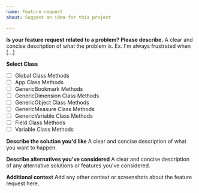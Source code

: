 ```yaml
---
name: Feature request
about: Suggest an idea for this project

---
```


**Is your feature request related to a problem? Please describe.**
A clear and concise description of what the problem is. Ex. I'm always frustrated when [...]


**Select Class**
- [ ] Global Class Methods
- [ ] App Class Methods
- [ ] GenericBookmark Methods
- [ ] GenericDimension Class Methods
- [ ] GenericObject Class Methods
- [ ] GenericMeasure Class Methods
- [ ] GenericVariable Class Methods
- [ ] Field Class Methods
- [ ] Variable Class Methods

**Describe the solution you'd like**
A clear and concise description of what you want to happen.

**Describe alternatives you've considered**
A clear and concise description of any alternative solutions or features you've considered.

**Additional context**
Add any other context or screenshots about the feature request here.
